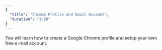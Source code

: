 ```yaml
---
{
  "title": "Chrome Profile and Gmail Account",
  "duration": "3:08"
}
---
```


You will learn how to create a Google Chrome profile and setup your own free e-mail account.

